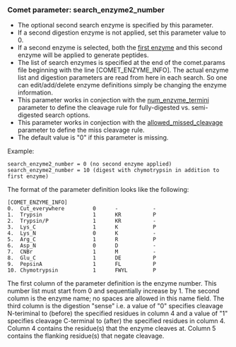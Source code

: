 ### Comet parameter: search_enzyme2_number

- The optional second search enzyme is specified by this parameter.
- If a second digestion enzyme is not applied, set this parameter value to 0.
- If a second enzyme is selected, both the [first enzyme](search_enzyme_number.html)
and this second enzyme will be applied to generate peptides.
- The list of search enzymes is specified at the end of the comet.params file
beginning with the line [COMET_ENZYME_INFO].  The actual enzyme list and
digestion parameters are read from here in each search.  So one can edit/add/delete
enzyme definitions simply be changing the enzyme information.
- This parameter works in conjection with the [num_enzyme_termini](num_enzyme_termini.html)
parameter to define the cleavage rule for fully-digested vs. semi-digested search options.
- This parameter works in conjection with the [allowed_missed_cleavage](allowed_missed_cleavage.html)
parameter to define the miss cleavage rule.
- The default value is "0" if this parameter is missing.

Example:
```
search_enzyme2_number = 0 (no second enzyme applied)
search_enzyme2_number = 10 (digest with chymotrypsin in addition to first enzyme)
```


The format of the parameter definition looks like the following:
```
[COMET_ENZYME_INFO]
0.  Cut_everywhere         0      -           -
1.  Trypsin                1      KR          P
2.  Trypsin/P              1      KR          -
3.  Lys_C                  1      K           P
4.  Lys_N                  0      K           -
5.  Arg_C                  1      R           P
6.  Asp_N                  0      D           -
7.  CNBr                   1      M           -
8.  Glu_C                  1      DE          P
9.  PepsinA                1      FL          P
10. Chymotrypsin           1      FWYL        P
```

The first column of the parameter definition is the enzyme number. This number list
must start from 0 and sequentially increase by 1.  The second column is the enzyme name;
no spaces are allowed in this name field.  The third column is the digestion "sense"
i.e. a value of "0" specifies cleavage N-teriminal to (before) the specified residues
in column 4 and a value of "1" specifies cleavage C-terminal to (after) the specified
residues in column 4.  Column 4 contains the residue(s) that the enzyme cleaves at.
Column 5 contains the flanking residue(s) that negate cleavage.
